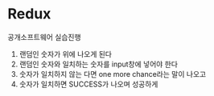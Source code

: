 # Redux
공개소프트웨어 실습진행

1. 랜덤인 숫자가 위에 나오게 된다
2. 랜덤인 숫자와 일치하는 숫자를 input창에 넣어야 한다
3. 숫자가 일치하지 않는 다면 one more chance라는 말이 나오고
4. 숫자가 일치하면 SUCCESS가 나오며 성공하게 
